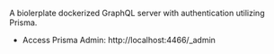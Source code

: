 A biolerplate dockerized GraphQL server with authentication utilizing Prisma.

- Access Prisma Admin: http://localhost:4466/_admin
